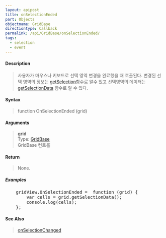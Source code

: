 ```yaml
---
layout: apipost
title: onSelectionEnded
part: Objects
objectname: GridBase
directiontype: Callback
permalink: /api/GridBase/onSelectionEnded/
tags:
  - selection
  - event
---
```



#### Description

> 사용자가 마우스나 키보드로 선택 영역 변경을 완료했을 때 호출된다. 변경된 선택 영역의 정보는 [getSelection](/api/GridBase/getSelection/)함수로 알수 있고 선택영역의 데이터는 
[getSelectionData](/api/GridBase/getSelectionData/) 함수로 알 수 있다.  

#### Syntax

> function OnSelectionEnded (grid)  

#### Arguments

> **grid**  
> Type: [GridBase](/api/GridBase/)  
> GridBase 컨트롤  

#### Return

> None.  

##### Examples 

<pre class="prettyprint">
    gridView.OnSelectionEnded =  function (grid) {
        var cells = grid.getSelectionData();
        console.log(cells);  
    };
</pre>

#### See Also
> [onSelectionChanged](/api/GridBase/onSelectionChagned)